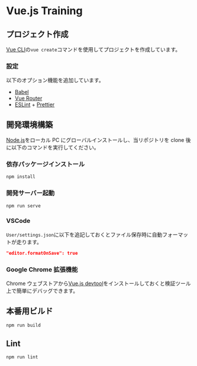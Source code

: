 # Vue.js Training

## プロジェクト作成

[Vue CLI](https://cli.vuejs.org/)の`vue create`コマンドを使用してプロジェクトを作成しています。

### 設定

以下のオプション機能を追加しています。

- [Babel](https://babeljs.io/)
- [Vue Router](https://router.vuejs.org/)
- [ESLint](https://eslint.org/) + [Prettier](https://prettier.io/)

## 開発環境構築

[Node.js](https://nodejs.org)をローカル PC にグローバルインストールし、当リポジトリを clone 後に以下のコマンドを実行してください。

### 依存パッケージインストール

```bash
npm install
```

### 開発サーバー起動

```bash
npm run serve
```

### VSCode

`User/settings.json`に以下を追記しておくとファイル保存時に自動フォーマットが走ります。

```json
"editor.formatOnSave": true
```

### Google Chrome 拡張機能

Chrome ウェブストアから[Vue.js devtool](https://chrome.google.com/webstore/detail/vuejs-devtools/nhdogjmejiglipccpnnnanhbledajbpd)をインストールしておくと検証ツール上で簡単にデバッグできます。

## 本番用ビルド

```bash
npm run build
```

## Lint

```bash
npm run lint
```

